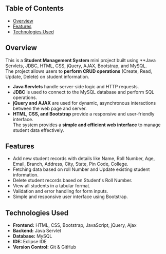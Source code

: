 ## Table of Contents
- [Overview](#overview)
- [Features](#features)
- [Technologies Used](#technologies-used)

 ## Overview
This is a **Student Management System** mini project built using **Java Servlets, JDBC, HTML, CSS, jQuery, AJAX, Bootstrap, and MySQL.  
The project allows users to **perform CRUD operations** (Create, Read, Update, Delete) on student information.  
- **Java Servlets** handle server-side logic and HTTP requests.  
- **JDBC** is used to connect to the MySQL database and perform SQL operations.  
- **jQuery and AJAX** are used for dynamic, asynchronous interactions between the web page and server.  
- **HTML, CSS, and Bootstrap** provide a responsive and user-friendly interface.  
The system provides a **simple and efficient web interface** to manage student data effectively.

## Features
- Add new student records with details like Name, Roll Number, Age, Email, Branch, Address, City, State, Pin Code, College.
- Fetching data based on roll Number and Update existing student information.
- Delete student records based on Student's Roll Number.
- View all students in a tabular format.
- Validation and error handling for form inputs.
- Simple and responsive user interface using Bootstrap.

## Technologies Used
- **Frontend:** HTML, CSS, Bootstrap, JavaScript, jQuery, Ajax  
- **Backend:** Java Servlet  
- **Database:** MySQL  
- **IDE:** Eclipse IDE  
- **Version Control:** Git & GitHub
